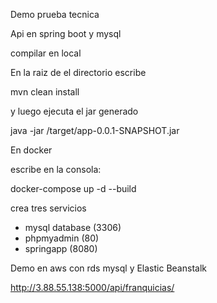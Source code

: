 Demo prueba tecnica

Api en spring boot y mysql

compilar en local

En la raiz de el directorio escribe

mvn clean install

y luego ejecuta el jar generado

java -jar /target/app-0.0.1-SNAPSHOT.jar

En docker

escribe en la consola:

docker-compose up -d --build

crea tres servicios

- mysql database (3306)
- phpmyadmin (80)
- springapp (8080)


Demo en aws con rds mysql y Elastic Beanstalk

http://3.88.55.138:5000/api/franquicias/